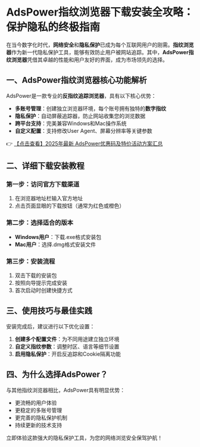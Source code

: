# AdsPower指纹浏览器下载安装全攻略：保护隐私的终极指南

在当今数字化时代，**网络安全**和**隐私保护**已成为每个互联网用户的刚需。**指纹浏览器**作为新一代隐私保护工具，能够有效防止用户被网站追踪。其中，**AdsPower指纹浏览器**凭借其卓越的性能和用户友好的界面，成为市场领先的选择。

## 一、AdsPower指纹浏览器核心功能解析

AdsPower是一款专业的**反指纹追踪浏览器**，具有以下核心优势：

- **多账号管理**：创建独立浏览器环境，每个账号拥有独特的**数字指纹**
- **隐私保护**：自动屏蔽追踪器，防止网站收集您的浏览数据
- **跨平台支持**：完美兼容Windows和Mac操作系统
- **自定义配置**：支持修改User Agent、屏幕分辨率等关键参数

👉 [【点击查看】2025年最新 AdsPower优惠码及特价活动方案汇总](https://bit.ly/adspower_free)

## 二、详细下载安装教程

### 第一步：访问官方下载渠道
1. 在浏览器地址栏输入官方地址
2. 点击页面显眼的下载按钮（通常为红色或橙色）

### 第二步：选择适合的版本
- **Windows用户**：下载.exe格式安装包
- **Mac用户**：选择.dmg格式安装文件

### 第三步：安装流程
1. 双击下载的安装包
2. 按照向导提示完成安装
3. 首次启动时创建快捷方式

## 三、使用技巧与最佳实践

安装完成后，建议进行以下优化设置：

1. **创建多个配置文件**：为不同用途建立独立环境
2. **自定义指纹参数**：调整时区、语言等细节设置
3. **启用隐私保护**：开启反追踪和Cookie隔离功能

## 四、为什么选择AdsPower？

与其他指纹浏览器相比，AdsPower具有明显优势：

- 更流畅的用户体验
- 更稳定的多账号管理
- 更完善的隐私保护机制
- 持续更新的技术支持

立即体验这款强大的隐私保护工具，为您的网络浏览安全保驾护航！
